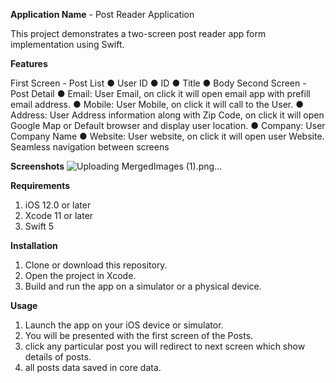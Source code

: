 **Application Name** - Post Reader Application

This project demonstrates a two-screen post reader app form implementation using Swift.

**Features**

First Screen - Post List
● User ID ● ID ● Title ● Body
Second Screen - Post Detail
● Email: User Email, on click it will open email app with prefill email address. ● Mobile: User Mobile, on click it will call to the User. ● Address: User Address information along with Zip Code, on click it will open Google Map or Default browser and display user location. ● Company: User Company Name ● Website: User website, on click it will open user Website.
Seamless navigation between screens


**Screenshots**
![Uploading MergedImages (1).png…]()

**Requirements**
1. iOS 12.0 or later
2. Xcode 11 or later
3. Swift 5

**Installation**

1. Clone or download this repository.
2. Open the project in Xcode.
3. Build and run the app on a simulator or a physical device.
   
**Usage**
1. Launch the app on your iOS device or simulator.
2. You will be presented with the first screen of the Posts.
3. click any particular post you will redirect to next screen which show details of posts.
4. all posts data saved in core data.
